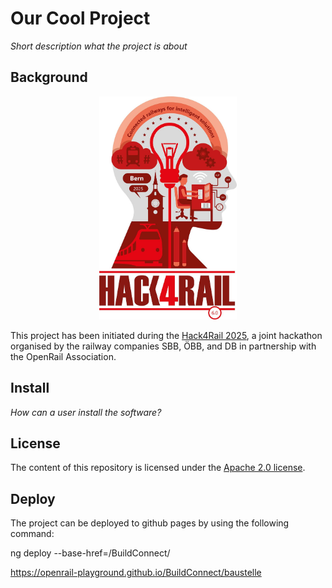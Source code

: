 # Our Cool Project

*Short description what the project is about*

## Background

<p align="center">
  <img alt="Hack4Rail Logo" src="img/hack4rail-logo.jpg" width="220"/>
</p>

This project has been initiated during the [Hack4Rail 2025](https://hack4rail.event.sbb.ch/en/), a joint hackathon organised by the railway companies SBB, ÖBB, and DB in partnership with the OpenRail Association.

## Install

*How can a user install the software?*

## License

<!-- If you decide for another license, please change it here, and exchange the LICENSE file -->

The content of this repository is licensed under the [Apache 2.0 license](LICENSE).

## Deploy

The project can be deployed to github pages by using the following command:

ng deploy --base-href=/BuildConnect/

https://openrail-playground.github.io/BuildConnect/baustelle
